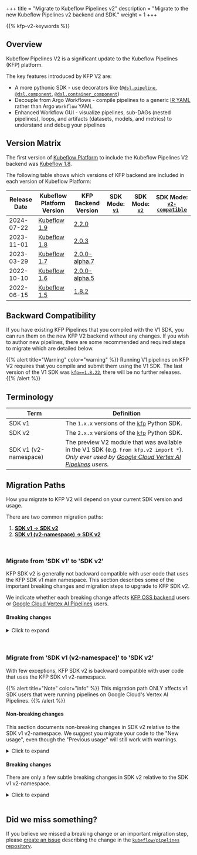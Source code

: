 +++
title = "Migrate to Kubeflow Pipelines v2"
description = "Migrate to the new Kubeflow Pipelines v2 backend and SDK."
weight = 1
+++

{{% kfp-v2-keywords %}}

## Overview 

Kubeflow Pipelines V2 is a significant update to the Kubeflow Pipelines (KFP) platform.

The key features introduced by KFP V2 are:

- A more pythonic SDK - use decorators like ([`@dsl.pipeline`][dsl-pipeline], [`@dsl.component`][dsl-component], [`@dsl.container_component`][dsl-container-component])
- Decouple from Argo Workflows - compile pipelines to a generic [IR YAML][ir-yaml] rather than Argo `Workflow` YAML
- Enhanced Workflow GUI - visualize pipelines, sub-DAGs (nested pipelines), loops, and artifacts (datasets, models, and metrics) to understand and debug your pipelines

## Version Matrix

The first version of [Kubeflow Platform](/docs/started/introduction/#what-is-kubeflow-platform) to include the Kubeflow Pipelines V2 backend was [Kubeflow 1.8](/docs/releases/kubeflow-1.8/).

The following table shows which versions of KFP backend are included in each version of Kubeflow Platform:

Release Date | Kubeflow Platform Version | KFP Backend Version | SDK Mode: [`v1`](/docs/components/pipelines/legacy-v1/sdk/) | SDK Mode: [`v2`](/docs/components/pipelines/user-guides/core-functions/compile-a-pipeline/) | SDK Mode: [`v2-compatible`](https://v1-7-branch.kubeflow.org/docs/components/pipelines/v1/sdk-v2/)
--- | --- | --- | --- | --- | ---
2024-07-22 | [Kubeflow 1.9](/docs/releases/kubeflow-1.9/) | [2.2.0](https://github.com/kubeflow/pipelines/releases/tag/2.2.0) | <i class="fa-solid fa-check"></i> | <i class="fa-solid fa-check"></i> | <i class="fa-solid fa-xmark"></i>
2023-11-01 | [Kubeflow 1.8](/docs/releases/kubeflow-1.8/) | [2.0.3](https://github.com/kubeflow/pipelines/releases/tag/2.0.3) | <i class="fa-solid fa-check"></i> | <i class="fa-solid fa-check"></i> | <i class="fa-solid fa-xmark"></i>
2023-03-29 | [Kubeflow 1.7](/docs/releases/kubeflow-1.7/) | [2.0.0-alpha.7](https://github.com/kubeflow/pipelines/releases/tag/2.0.0-alpha.7) | <i class="fa-solid fa-check"></i> | <i class="fa-solid fa-xmark"></i> | <i class="fa-solid fa-check"></i> 
2022-10-10 | [Kubeflow 1.6](/docs/releases/kubeflow-1.6/) | [2.0.0-alpha.5](https://github.com/kubeflow/pipelines/releases/tag/2.0.0-alpha.5) | <i class="fa-solid fa-check"></i> | <i class="fa-solid fa-xmark"></i> | <i class="fa-solid fa-check"></i> 
2022-06-15 | [Kubeflow 1.5](/docs/releases/kubeflow-1.5/) | [1.8.2](https://github.com/kubeflow/pipelines/releases/tag/1.8.2)  | <i class="fa-solid fa-check"></i> | <i class="fa-solid fa-xmark"></i> | <i class="fa-solid fa-xmark"></i>

## Backward Compatibility

If you have existing KFP Pipelines that you compiled with the V1 SDK, you can run them on the new KFP V2 backend without any changes.
If you wish to author new pipelines, there are some recommended and required steps to migrate which are detailed below.

{{% alert title="Warning" color="warning" %}}
Running V1 pipelines on KFP V2 requires that you compile and submit them using the V1 SDK.
The last version of the V1 SDK was [`kfp==1.8.22`](https://pypi.org/project/kfp/1.8.22/), there will be no further releases.
{{% /alert %}}

## Terminology

Term | Definition
--- | ---
SDK v1 | The `1.x.x` versions of the [`kfp`](https://pypi.org/project/kfp/1.8.22/) Python SDK.
SDK v2 | The `2.x.x` versions of the [`kfp`](https://pypi.org/project/kfp/) Python SDK.
SDK v1 (v2-namespace) | The preview V2 module that was available in the V1 SDK (e.g. `from kfp.v2 import *`).<br>_Only ever used by [Google Cloud Vertex AI Pipelines][vertex-pipelines] users._

## Migration Paths

How you migrate to KFP V2 will depend on your current SDK version and usage.

There are two common migration paths:

1. [__SDK v1__ → __SDK v2__](#migrate-from-sdk-v1-to-sdk-v2)
2. [__SDK v1 (v2-namespace) → SDK v2__](#migrate-from-sdk-v1-v2-namespace-to-sdk-v2)

<br>

### **Migrate from 'SDK v1' to 'SDK v2'**

KFP SDK v2 is generally not backward compatible with user code that uses the KFP SDK v1 main namespace. This section describes some of the important breaking changes and migration steps to upgrade to KFP SDK v2.

We indicate whether each breaking change affects [KFP OSS backend][oss-be-v1] users or [Google Cloud Vertex AI Pipelines][vertex-pipelines] users.

#### **Breaking changes**

<details>
<summary>Click to expand</summary>
<hr>

##### **create_component_from_func and func_to_container_op support**

**Affects:** KFP OSS users and Vertex AI Pipelines users

`create_component_from_func` and `func_to_container_op` are both used in KFP SDK v1 to create lightweight Python function-based components.

Both functions are removed in KFP SDK v2.

**Change:** Use the [`@dsl.component`][dsl-component] decorator, as described in [Lightweight Python Components][lightweight-python-components] and [Containerized Python Components][containerized-python-components].

<table>
<tr>
<th>Previous usage</th>
<th>New usage</th>
</tr>
<tr>
<td>

```python
from kfp.components import create_component_from_func
from kfp.components import func_to_container_op

@create_component_from_func
def component1(...):
    ...

def component2(...):
    ...

component2 = create_component_from_func(component2)

@func_to_container_op
def component3(...):
    ...

@dsl.pipeline(name='my-pipeline')
def pipeline():
    component1(...)
    component2(...)
    component3(...)
```

</td>
<td>

```python
from kfp import dsl

@dsl.component
def component1(...):
    ...

@dsl.component
def component2(...):
    ...

@dsl.component
def component3(...):
    ...

@dsl.pipeline(name='my-pipeline')
def pipeline():
    component1(...)
    component2(...)
    component3(...)
```

</td>
</tr>
</table>

---

##### **Keyword arguments required**

**Affects:** KFP OSS users and Vertex AI Pipelines users

Keyword arguments are required when instantiating components as tasks within a pipeline definition.

**Change:** Use keyword arguments.

<table>
<tr>
<th>Previous usage</th>
<th>New usage</th>
</tr>
<tr>
<td>

```python
def my_pipeline():
    trainer_component(100, 0.1)
```

</td>
<td>

```python
def my_pipeline():
    trainer_component(epochs=100, learning_rate=0.1)
```

</td>
</tr>
</table>

---

##### **ContainerOp support**

**Affects:** KFP OSS users

`ContainerOp` has been deprecated since mid-2020. `ContainerOp` instances do not carry a description of inputs and outputs and therefore cannot be compiled to [IR YAML][ir-yaml].

`ContainerOp` is removed from v2.

**Change:** Use the [`@dsl.container_component`][dsl-container-component] decorator as described in [Container Components][container-components].

<table>
<tr>
<th>Previous usage</th>
<th>New usage</th>
</tr>
<tr>
<td>

```python
from kfp import dsl

# v1 ContainerOp will not be supported.
component_op = dsl.ContainerOp(...)

# v1 ContainerOp from class will not be supported.
class FlipCoinOp(dsl.ContainerOp):
```

</td>
<td>

```python
from kfp import dsl

@dsl.container_component
def flip_coin(rand: int, result: dsl.OutputPath(str)):
  return ContainerSpec(
    image='gcr.io/flip-image'
    command=['flip'],
    arguments=['--seed', rand, '--result-file', result])
```

</td>
</tr>
</table>

---

##### **VolumeOp and ResourceOp support**

**Affects:** KFP OSS users

`VolumeOp` and `ResourceOp` expose direct access to Kubernetes resources within a pipeline definition. There is no support for these features on a non-Kubernetes platforms.

KFP v2 enables support for [platform-specific features](/docs/components/pipelines/user-guides/core-functions/platform-specific-features/) via KFP SDK extension libraries. Kubernetes-specific features are supported in KFP v2 via the [`kfp-kubernetes`](https://kfp-kubernetes.readthedocs.io/) extension library.

---

##### **v1 component YAML support**

**Affects:** KFP OSS users and Vertex AI Pipelines users

KFP v1 supported authoring components directly in YAML via the v1 component YAML format ([example][v1-component-yaml-example]). This authoring style enabled component authors to set their component's image, command, and args directly.

In KFP v2, both components and pipelines are compiled to the same [IR YAML][ir-yaml] format, which is different than the v1 component YAML format.

KFP v2 will continue to support loading existing v1 component YAML using the [`components.load_component_from_file`][components-load-component-from-file] function and [similar functions][load] for backward compatibility.

**Change:** To author components via custom image, command, and args, use the [`@dsl.container_component`][dsl-container-component] decorator as described in [Container Components][container-components]. Note that unlike when authoring v1 component YAML, Container Components do not support setting environment variables on the component itself. Environment variables should be set on the task instantiated from the component within a pipeline definition using the [`.set_env_variable`][dsl-pipelinetask-set-env-variable] task [configuration method][task-configuration-methods].

---

##### **v1 lightweight component types InputTextFile, InputBinaryFile, OutputTextFile and OutputBinaryFile support**

**Affects:** KFP OSS users and Vertex AI Pipelines users

These types ensure files are written either in text mode or binary mode in components authored using the KFP SDK v1.

KFP SDK v2 does not support authoring with these types since users can easily do this themselves.

**Change:** Component authors should inputs and outputs using KFP's [artifact][artifacts] and [parameter][parameters] types.

---

##### **AIPlatformClient support**

**Affects:** Vertex AI Pipelines users

KFP SDK v1 included an `AIPlatformClient` for submitting pipelines to [Vertex AI Pipelines][vertex-pipelines].

KFP SDK v2 does not include this client.

**Change:** Use the official [Python Vertex SDK][vertex-sdk]'s `PipelineJob` class.

<table>
<tr>
<th>Previous usage</th>
<th>New usage</th>
</tr>
<tr>
<td>

```python
from kfp.v2.google.client import AIPlatformClient

api_client = AIPlatformClient(
    project_id=PROJECT_ID,
    region=REGION,
)

response = api_client.create_run_from_job_spec(
    job_spec_path=PACKAGE_PATH, pipeline_root=PIPELINE_ROOT,
)
```

</td>
<td>

```python
# pip install google-cloud-aiplatform
from google.cloud import aiplatform

aiplatform.init(
    project=PROJECT_ID,
    location=REGION,
)

job = aiplatform.PipelineJob(
    display_name=DISPLAY_NAME,
    template_path=PACKAGE_PATH,
    pipeline_root=PIPELINE_ROOT,
)

job.submit()
```

</td>
</tr>
</table>

---

##### **run_as_aiplatform_custom_job support**

**Affects:** Vertex AI Pipelines users

KFP v1's `run_as_aiplatform_custom_job` was an experimental feature that allowed converting any component into a [Vertex AI CustomJob][vertex-customjob].

KFP v2 does not include this feature.

**Change:** Use [Google Cloud Pipeline Component][gcpc]'s [create_custom_training_job_from_component][create-custom-training-job-from-component] function.

<table>
<tr>
<th>Previous usage</th>
<th>New usage</th>
</tr>
<tr>
<td>

```python
from kfp import components
from kfp.v2 import dsl
from kfp.v2.google.experimental import run_as_aiplatform_custom_job

training_op = components.load_component_from_url(...)

@dsl.pipeline(name='my-pipeline')
def pipeline():
  training_task = training_op(...)
  run_as_aiplatform_custom_job(
      training_task, ...)
```

</td>
<td>

```python
# pip install google-cloud-pipeline-components
from kfp import components
from kfp import dsl
from google_cloud_pipeline_components.v1.custom_job import utils

training_op = components.load_component_from_url(...)

@dsl.pipeline(name='my-pipeline')
def pipeline():
    utils.create_custom_training_job_from_component(training_op, ...)
```

</td>
</tr>
</table>

---

##### **Typecasting behavior change**

**Affects:** KFP OSS users and Vertex AI Pipelines users

KFP SDK v1 had more lenient pipeline typechecking than does KFP SDK v2. Some pipelines that utilized this leniency may not be compilable using KFP SDK v2. For example, parameters typed with `float` would accept the string `"0.1"`:

```python
from kfp.v2 import compiler
from kfp.v2 import dsl
from kfp import components


@dsl.component
def train(
    number_of_epochs: int,
    learning_rate: float,
):
    print(f"number_of_epochs={number_of_epochs}")
    print(f"learning_rate={learning_rate}")


def training_pipeline(number_of_epochs: int = 1):
    train(
        number_of_epochs=number_of_epochs,
        learning_rate="0.1",  # string cannot be passed to float parameter using KFP SDK v2
    )
```

**Change:** We recommend updating your components and pipelines to use types strictly.

---

</details>

<br>
<br>

### **Migrate from 'SDK v1 (v2-namespace)' to 'SDK v2'**

With few exceptions, KFP SDK v2 is backward compatible with user code that uses the KFP SDK v1 v2-namespace.

{{% alert title="Note" color="info" %}}
This migration path ONLY affects v1 SDK users that were running pipelines on Google Cloud's Vertex AI Pipelines.
{{% /alert %}}

#### **Non-breaking changes**

This section documents non-breaking changes in SDK v2 relative to the SDK v1 v2-namespace.
We suggest you migrate your code to the "New usage", even though the "Previous usage" will still work with warnings.

<details>
<summary>Click to expand</summary>
<hr>

##### **Import namespace**

KFP SDK v1 v2-namespace imports (`from kfp.v2 import *`) should be converted to imports from the primary namespace (`from kfp import *`).

**Change:** Remove the `.v2` module from any KFP SDK v1 v2-namespace imports.

<style>
    th {
        text-align: center;
    }
</style>

<table>
<tr>
<th>Previous usage</th>
<th>New usage</th>
</tr>
<tr>
<td>

```python
from kfp.v2 import dsl
from kfp.v2 import compiler

@dsl.pipeline(name='my-pipeline')
def pipeline():
  ...

compiler.Compiler().compile(...)
```

</td>
<td>

```python
from kfp import dsl
from kfp import compiler

@dsl.pipeline(name='my-pipeline')
def pipeline():
  ...

compiler.Compiler().compile(...)
```

</td>
</tr>
</table>

---

##### **output_component_file parameter**

In KFP SDK v2, components can be [compiled][compile] to and [loaded][load] from [IR YAML][ir-yaml] in the same way as pipelines.

KFP SDK v1 v2-namespace supported compiling components via the [`@dsl.component`][dsl-component] decorator's `output_component_file` parameter. This is deprecated in KFP SDK v2. If you choose to still use this parameter, your pipeline will be compiled to [IR YAML][ir-yaml] instead of v1 component YAML.

**Change:** Remove uses of `output_component_file`. Replace with a call to [`Compiler().compile()`][compiler-compile].

<table>
<tr>
<th>Previous usage</th>
<th>New usage</th>
</tr>
<tr>
<td>

```python
from kfp.v2.dsl import component

@component(output_component_file='my_component.yaml')
def my_component(input: str):
   ...
```

</td>
<td>

```python
from kfp.dsl import component
from kfp import compiler

@component()
def my_component(input: str):
   ...

compiler.Compiler().compile(my_component, 'my_component.yaml')
```

</td>
</tr>
</table>

---

##### **Pipeline package file extension**

The KFP compiler will compile your pipeline according to the extension provided to the compiler (`.yaml` or `.json`).

In KFP SDK v2, YAML is the preferred serialization format.

**Change:** Convert `package_path` arguments that use a `.json` extension to use a `.yaml` extension.

<table>
<tr>
<th>Previous usage</th>
<th>New usage</th>
</tr>
<tr>
<td>

```python
from kfp.v2 import compiler
# .json extension, deprecated format
compiler.Compiler().compile(pipeline, package_path='my_pipeline.json')
```

</td>
<td>

```python
from kfp import compiler
# .yaml extension, preferred format
compiler.Compiler().compile(pipeline, package_path='my_pipeline.yaml')
```

</td>
</tr>
</table>

---

</details>

#### **Breaking changes**

There are only a few subtle breaking changes in SDK v2 relative to the SDK v1 v2-namespace.

<details>
<summary>Click to expand</summary>
<hr>

##### **Drop support for Python 3.6**

KFP SDK v1 supported Python 3.6. KFP SDK v2 supports Python >=3.7.0,\<3.12.0.

---

##### **CLI output change**

The v2 [KFP CLI][cli] is more consistent, readable, and parsable. Code that parsed the v1 CLI output may fail to parse the v2 CLI output.

---

##### **.after referencing upstream task in a dsl.ParallelFor loop**

The following pipeline cannot be compiled in KFP SDK v2:

```python
with dsl.ParallelFor(...):
    t1 = comp()
t2 = comp().after(t1)
```

This usage was primarily used by KFP SDK v1 users who implemented a custom `dsl.ParallelFor` fan-in. KFP SDK v2 natively supports fan-in from [`dsl.ParallelFor`][dsl-parallelfor] using [`dsl.Collected`][dsl-collected]. See [Control Flow][parallelfor-control-flow] user docs for instructions.

---

##### **Importer component import statement**

The location of the `importer_node` object has changed.

**Change:** Import from `kfp.dsl`.

<table>
<tr>
<th>Previous usage</th>
<th>New usage</th>
</tr>
<tr>
<td>

```python
from kfp.components import importer_node
```

</td>
<td>

```python
from kfp.dsl import importer_node
```

</td>
</tr>
</table>

---

##### **Adding node selector constraint/accelerator**

The task method `.add_node_selector_constraint` is deprecated in favor of `.set_accelerator_type`. Compared to the previous implementation of `.add_node_selector_constraint`, both methods have the `label_name` parameter removed and the `value` parameter is replaced by the parameter `accelerator`.

**Change:** Use `task.set_accelerator_type(accelerator=...)`. Provide the previous `value` argument to the `accelerator` parameter. Omit the `label_name`.

<table>
<tr>
<th>Previous usage</th>
<th>New usage</th>
</tr>
<tr>
<td>

```python
@dsl.pipeline
def my_pipeline():
    task.add_node_selector_constraint(
        label_name='cloud.google.com/gke-accelerator',
        value='NVIDIA_TESLA_A100',
    )
```

</td>
<td>

```python
@dsl.pipeline
def my_pipeline():
    task.set_accelerator_type(accelerator="NVIDIA_TESLA_K80")
```

</td>
</tr>
</table>

---

</details>

<br>

## Did we miss something?

If you believe we missed a breaking change or an important migration step, please [create an issue][new-issue] describing the change in the [`kubeflow/pipelines` repository][pipelines-repo].

[artifacts]: /docs/components/pipelines/user-guides/data-handling/artifacts
[cli]: /docs/components/pipelines/user-guides/core-functions/cli/
[compile]: /docs/components/pipelines/user-guides/core-functions/compile-a-pipeline
[compiler-compile]: https://kubeflow-pipelines.readthedocs.io/en/stable/source/compiler.html#kfp.compiler.Compiler.compile
[components-load-component-from-file]: https://kubeflow-pipelines.readthedocs.io/en/stable/source/components.html#kfp.components.load_component_from_file
[container-components]: /docs/components/pipelines/user-guides/components/containerized-python-components/
[containerized-python-components]: /docs/components/pipelines/user-guides/components/containerized-python-components/
[create-custom-training-job-from-component]: https://cloud.google.com/vertex-ai/docs/pipelines/customjob-component
[dsl-collected]: https://kubeflow-pipelines.readthedocs.io/en/stable/source/dsl.html#kfp.dsl.Collected
[dsl-component]: https://kubeflow-pipelines.readthedocs.io/en/stable/source/dsl.html#kfp.dsl.component
[dsl-container-component]: https://kubeflow-pipelines.readthedocs.io/en/stable/source/dsl.html#kfp.dsl.container_component
[dsl-pipeline]: https://kubeflow-pipelines.readthedocs.io/en/stable/source/dsl.html#kfp.dsl.pipeline
[dsl-parallelfor]: https://kubeflow-pipelines.readthedocs.io/en/stable/source/dsl.html#kfp.dsl.ParallelFor
[gcpc]: https://cloud.google.com/vertex-ai/docs/pipelines/components-introduction
[ir-yaml]: /docs/components/pipelines/user-guides/core-functions/compile-a-pipeline/#ir-yaml
[lightweight-python-components]: /docs/components/pipelines/user-guides/components/lightweight-python-components//
[load]: /docs/components/pipelines/user-guides/components/load-and-share-components//
[new-issue]: https://github.com/kubeflow/pipelines/issues/new
[oss-be-v1]: /docs/components/pipelines/legacy-v1/
[oss-be-v2]: /docs/components/pipelines/operator-guides/installation/
[parallelfor-control-flow]: /docs/components/pipelines/user-guides/core-functions/control-flow/#dslparallelfor
[parameters]: /docs/components/pipelines/user-guides/data-handling/parameters
[pipelines-repo]: https://github.com/kubeflow/pipelines
[semver-minor-version]: https://semver.org/#:~:text=MINOR%20version%20when%20you%20add%20functionality%20in%20a%20backwards%20compatible%20manner
[v1-component-yaml-example]: https://github.com/kubeflow/pipelines/blob/01c87f8a032e70a6ca92cdbefa974a7da387f204/sdk/python/test_data/v1_component_yaml/add_component.yaml
[vertex-customjob]: https://cloud.google.com/vertex-ai/docs/training/create-custom-job
[vertex-pipelines]: https://cloud.google.com/vertex-ai/docs/pipelines/introduction
[vertex-sdk]: https://cloud.google.com/vertex-ai/docs/pipelines/run-pipeline#vertex-ai-sdk-for-python
[dsl-pipelinetask-set-env-variable]: https://kubeflow-pipelines.readthedocs.io/en/2.0.0b13/source/dsl.html#kfp.dsl.PipelineTask.set_env_variable
[task-configuration-methods]: /docs/components/pipelines/user-guides/components/compose-components-into-pipelines/#task-configurations
